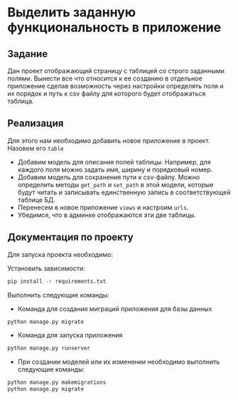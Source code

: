 # Выделить заданную функциональность в приложение

## Задание

Дан проект отображающий страницу с таблицей со строго заданными полями. Вынести все что относится к ее созданию в
отдельное приложение сделав возможность через настройки определять поля и их порядок и путь к csv файлу для которого
будет отображаться таблица.

## Реализация

Для этого нам необходимо добавить новое приложение в проект. Назовем его `table`
* Добавим модель для описания полей таблицы. Например, для каждого поля можно задать имя, ширину и порядковый номер.
* Добавим модель для сохранения пути к csv-файлу. Можно определить методы `get_path` и `set_path` в этой модели,
которые будут читать и записывать единственную запись в соответствующей таблице БД.
* Перенесем в новое приложение `views` и настроим `urls`. 
* Убедимся, что в админке отображаются эти две таблицы. 

## Документация по проекту

Для запуска проекта необходимо:

Установить зависимости:
```bash
pip install -r requirements.txt
```

Выполнить следующие команды:

* Команда для создания миграций приложения для базы данных
```bash
python manage.py migrate
```

* Команда для запуска приложения
```bash
python manage.py runserver
```

* При создании моделей или их изменении необходимо выполнить следующие команды:
```bash
python manage.py makemigrations
python manage.py migrate
```
